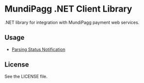 MundiPagg .NET Client Library
====================

.NET library for integration with MundiPagg payment web services.


## Usage
* [Parsing Status Notification](https://github.com/mundipagg/mundipagg-dotnet-api/wiki/Parsing-Status-Notification)


## License

See the LICENSE file.
